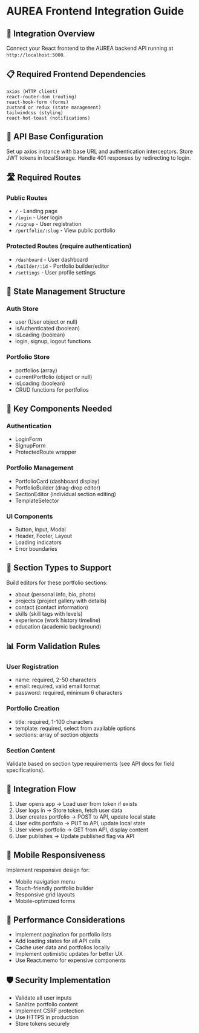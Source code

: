 # AUREA Frontend Integration Guide

## 🎯 Integration Overview

Connect your React frontend to the AUREA backend API running at `http://localhost:5000`.

## 📋 Required Frontend Dependencies

```
axios (HTTP client)
react-router-dom (routing)
react-hook-form (forms)
zustand or redux (state management)
tailwindcss (styling)
react-hot-toast (notifications)
```

## 🔌 API Base Configuration

Set up axios instance with base URL and authentication interceptors.
Store JWT tokens in localStorage.
Handle 401 responses by redirecting to login.

## 🛣️ Required Routes

### Public Routes
- `/` - Landing page
- `/login` - User login
- `/signup` - User registration
- `/portfolio/:slug` - View public portfolio

### Protected Routes (require authentication)
- `/dashboard` - User dashboard
- `/builder/:id` - Portfolio builder/editor
- `/settings` - User profile settings

## 🏪 State Management Structure

### Auth Store
- user (User object or null)
- isAuthenticated (boolean)
- isLoading (boolean)
- login, signup, logout functions

### Portfolio Store
- portfolios (array)
- currentPortfolio (object or null)
- isLoading (boolean)
- CRUD functions for portfolios

## 📱 Key Components Needed

### Authentication
- LoginForm
- SignupForm
- ProtectedRoute wrapper

### Portfolio Management
- PortfolioCard (dashboard display)
- PortfolioBuilder (drag-drop editor)
- SectionEditor (individual section editing)
- TemplateSelector

### UI Components
- Button, Input, Modal
- Header, Footer, Layout
- Loading indicators
- Error boundaries

## 🎨 Section Types to Support

Build editors for these portfolio sections:
- about (personal info, bio, photo)
- projects (project gallery with details)
- contact (contact information)
- skills (skill tags with levels)
- experience (work history timeline)
- education (academic background)

## 📊 Form Validation Rules

### User Registration
- name: required, 2-50 characters
- email: required, valid email format
- password: required, minimum 6 characters

### Portfolio Creation
- title: required, 1-100 characters
- template: required, select from available options
- sections: array of section objects

### Section Content
Validate based on section type requirements (see API docs for field specifications).

## 🔄 Integration Flow

1. User opens app → Load user from token if exists
2. User logs in → Store token, fetch user data
3. User creates portfolio → POST to API, update local state
4. User edits portfolio → PUT to API, update local state
5. User views portfolio → GET from API, display content
6. User publishes → Update published flag via API

## 📲 Mobile Responsiveness

Implement responsive design for:
- Mobile navigation menu
- Touch-friendly portfolio builder
- Responsive grid layouts
- Mobile-optimized forms

## 🚀 Performance Considerations

- Implement pagination for portfolio lists
- Add loading states for all API calls
- Cache user data and portfolios locally
- Implement optimistic updates for better UX
- Use React.memo for expensive components

## 🛡️ Security Implementation

- Validate all user inputs
- Sanitize portfolio content
- Implement CSRF protection
- Use HTTPS in production
- Store tokens securely
